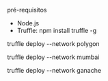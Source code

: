 pré-requisitos
 - Node.js
 - Truffle: npm install truffle -g

truffle deploy --network polygon

truffle deploy --network mumbai

truffle deploy --network ganache

